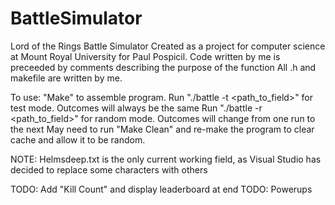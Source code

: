 # BattleSimulator
Lord of the Rings Battle Simulator
Created as a project for computer science at Mount Royal University for Paul Pospicil. Code written by me is preceeded by comments describing the purpose of the function
All .h and makefile are written by me.

To use:
"Make" to assemble program. 
Run "./battle -t <path_to_field>" for test mode. Outcomes will always be the same
Run "./battle -r <path_to_field>" for random mode. Outcomes will change from one run to the next
May need to run "Make Clean" and re-make the program to clear cache and allow it to be random.

NOTE: Helmsdeep.txt is the only current working field, as Visual Studio has decided to replace some characters with others

TODO: Add "Kill Count" and display leaderboard at end
TODO: Powerups 
